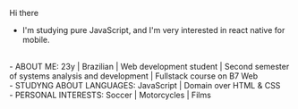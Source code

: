  Hi there

- I'm studying pure JavaScript, and I'm very interested in react native for mobile.
<br>
- ABOUT ME:
23y |
Brazilian |
Web development student |
Second semester of systems analysis and development |
Fullstack course on B7 Web
<br>
- STUDYNG ABOUT LANGUAGES:
JavaScript |
Domain over HTML & CSS 
<br>
- PERSONAL INTERESTS:
Soccer | 
Motorcycles |
Films 
